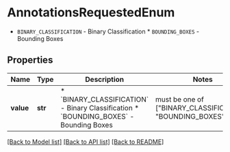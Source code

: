# AnnotationsRequestedEnum

* `BINARY_CLASSIFICATION` - Binary Classification * `BOUNDING_BOXES` - Bounding Boxes

## Properties
Name | Type | Description | Notes
------------ | ------------- | ------------- | -------------
**value** | **str** | * &#x60;BINARY_CLASSIFICATION&#x60; - Binary Classification * &#x60;BOUNDING_BOXES&#x60; - Bounding Boxes |  must be one of ["BINARY_CLASSIFICATION", "BOUNDING_BOXES", ]

[[Back to Model list]](../README.md#documentation-for-models) [[Back to API list]](../README.md#documentation-for-api-endpoints) [[Back to README]](../README.md)


